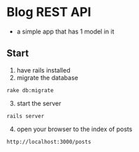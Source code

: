 # Blog REST API
- a simple app that has 1 model in it

## Start
1. have rails installed
2. migrate the database
```
rake db:migrate
```
3. start the server
```
rails server
```
4. open your browser to the index of posts
```
http://localhost:3000/posts
```


